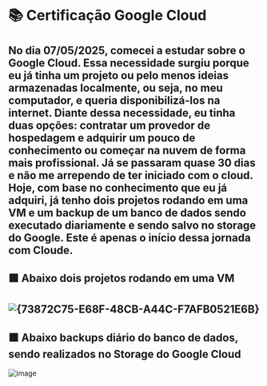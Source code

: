# 📚 Certificação Google Cloud
No dia 07/05/2025, comecei a estudar sobre o Google Cloud. Essa necessidade surgiu porque eu já tinha um projeto ou pelo menos ideias armazenadas localmente, ou seja, no meu computador, e queria disponibilizá-los na internet. Diante dessa necessidade, eu tinha duas opções: contratar um provedor de hospedagem e adquirir um pouco de conhecimento ou começar na nuvem de forma mais profissional. Já se passaram quase 30 dias e não me arrependo de ter iniciado com o cloud. Hoje, com base no conhecimento que eu já adquiri, já tenho dois projetos rodando em uma VM e um backup de um banco de dados  sendo executado diariamente e sendo salvo no storage do Google. Este é apenas o início dessa jornada com Cloude.
---
## 🟩 Abaixo dois projetos rodando em uma VM
![{73872C75-E68F-48CB-A44C-F7AFB0521E6B}](https://github.com/user-attachments/assets/d9c2646a-8517-40b5-a743-2efa250c547b) <br>
---
## 🟩 Abaixo backups diário do banco de dados, sendo realizados no Storage do Google Cloud
![image](https://github.com/user-attachments/assets/d1880b51-6c87-4383-ac5f-4374e155c6d4)


